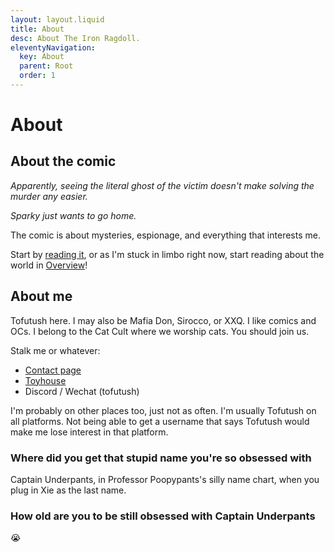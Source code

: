 ```yaml
---
layout: layout.liquid
title: About
desc: About The Iron Ragdoll.
eleventyNavigation:
  key: About
  parent: Root
  order: 1
---
```


<link rel="stylesheet" href="https://webcomicring.org/js/comicring.css">

# About

## About the comic

*Apparently, seeing the literal ghost of the victim doesn't make solving the murder any easier.*

*Sparky just wants to go home.*

The comic is about mysteries, espionage, and everything that interests me.

Start by [reading it](/), or as I'm stuck in limbo right now, start reading about the world in [Overview](/world/overview/)!

## About me

Tofutush here. I may also be Mafia Don, Sirocco, or XXQ. I like comics and OCs. I belong to the Cat Cult where we worship cats. You should join us.

Stalk me or whatever:

- [Contact page](/contact/)
- [Toyhouse](https://toyhou.se/Tofutush)
- Discord / Wechat (tofutush)

I'm probably on other places too, just not as often. I'm usually Tofutush on all platforms. Not being able to get a username that says Tofutush would make me lose interest in that platform.

### Where did you get that stupid name you're so obsessed with

Captain Underpants, in Professor Poopypants's silly name chart, when you plug in Xie as the last name.

### How old are you to be still obsessed with Captain Underpants

😭
